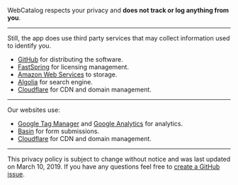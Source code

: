 WebCatalog respects your privacy and **does not track or log anything from you**.

---

Still, the app does use third party services that may collect information used to identify you.

* [GitHub](https://help.github.com/articles/github-privacy-statement/) for distributing the software.
* [FastSpring](https://fastspring.com/privacy/) for licensing management.
* [Amazon Web Services](https://aws.amazon.com/privacy/) to storage.
* [Algolia](https://www.algolia.com/policies/privacy) for search engine.
* [Cloudflare](https://www.cloudflare.com/privacypolicy/) for CDN and domain management.

---

Our websites use:

* [Google Tag Manager](https://support.google.com/analytics/answer/6004245?hl=en) and [Google Analytics](https://support.google.com/analytics/answer/6004245?hl=en) for analytics.
* [Basin](https://usebasin.com/privacy) for form submissions.
* [Cloudflare](https://www.cloudflare.com/privacypolicy/) for CDN and domain management.

---

This privacy policy is subject to change without notice and was last updated on March 10, 2019. If you have any questions feel free to [create a GitHub issue](https://github.com/atomery/webcatalog/issues).